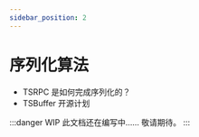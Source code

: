 ```yaml
---
sidebar_position: 2
---
```


# 序列化算法

- TSRPC 是如何完成序列化的？
- TSBuffer 开源计划

:::danger WIP
此文档还在编写中…… 敬请期待。
:::